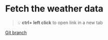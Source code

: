 # Fetch the weather data 


> :bulb: **ctrl+ left click** to open link in a new tab 

[Git branch](https://github.com/codiku/react-native-meteo/tree/004-EN-fetching-weather)